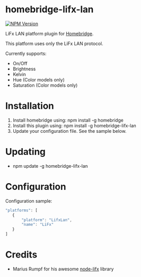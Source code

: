 # homebridge-lifx-lan
[![NPM Version](https://img.shields.io/npm/v/homebridge-lifx-lan.svg)](https://www.npmjs.com/package/homebridge-lifx-lan)

LiFx LAN platform plugin for [Homebridge](https://github.com/nfarina/homebridge).

This platform uses only the LiFx LAN protocol.

Currently supports:
- On/Off
- Brightness
- Kelvin
- Hue (Color models only)
- Saturation (Color models only)

# Installation

1. Install homebridge using: npm install -g homebridge
2. Install this plugin using: npm install -g homebridge-lifx-lan
3. Update your configuration file. See the sample below.

# Updating

- npm update -g homebridge-lifx-lan

# Configuration

Configuration sample:

 ```javascript
"platforms": [
    {
        "platform": "LifxLan",
        "name": "LiFx"
    }
]

```


# Credits

- Marius Rumpf for his awesome [node-lifx](https://github.com/MariusRumpf/node-lifx) library
